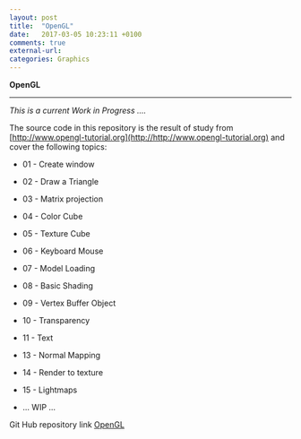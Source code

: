 ```yaml
---
layout: post
title:  "OpenGL"
date:   2017-03-05 10:23:11 +0100
comments: true
external-url:
categories: Graphics
---
```


**OpenGL**

---

<i>This is a current Work in Progress .... </i>

The source code in this repository is the result of study from [http://www.opengl-tutorial.org](http://http://www.opengl-tutorial.org) and cover the following topics:

* 01 - Create window
* 02 - Draw a Triangle
* 03 - Matrix projection
* 04 - Color Cube
* 05 - Texture Cube
* 06 - Keyboard Mouse
* 07 - Model Loading
* 08 - Basic Shading
* 09 - Vertex Buffer Object
* 10 - Transparency
* 11 - Text
* 13 - Normal Mapping
* 14 - Render to texture
* 15 - Lightmaps

* ... WIP ...


Git Hub repository link [OpenGL](https://github.com/NelsonBilber/cg.opengltutorial)